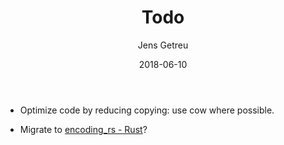 ﻿---
title:    'Todo'
subtitle: ''
author:   Jens Getreu
date:     2018-06-10
revision: 1.0
fileext:  md
---


*  Optimize code by reducing copying: use cow where possible.

*  Migrate to [encoding_rs - Rust](https://docs.rs/encoding_rs/0.8.0/encoding_rs/)?

